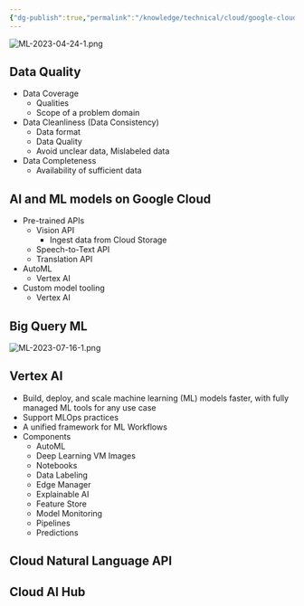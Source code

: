 ```yaml
---
{"dg-publish":true,"permalink":"/knowledge/technical/cloud/google-cloud/ml/","noteIcon":""}
---
```


![ML-2023-04-24-1.png](/img/user/Attachments/ML-2023-04-24-1.png)
## Data Quality
- Data Coverage
	- Qualities
	- Scope of a problem domain
- Data Cleanliness (Data Consistency)
	- Data format
	- Data Quality
	- Avoid unclear data, Mislabeled data
- Data Completeness
	- Availability of sufficient data
## AI and ML models on Google Cloud 
- Pre-trained APIs
	- Vision API
		- Ingest data from Cloud Storage
	- Speech-to-Text API
	- Translation API
- AutoML
	- Vertex AI
- Custom model tooling
	- Vertex AI
## Big Query ML
![ML-2023-07-16-1.png](/img/user/Attachments/ML-2023-07-16-1.png)
## Vertex AI
- Build, deploy, and scale machine learning (ML) models faster, with fully managed ML tools for any use case
- Support MLOps practices
- A unified framework for ML Workflows
- Components
	- AutoML
	- Deep Learning VM Images
	- Notebooks
	- Data Labeling
	- Edge Manager
	- Explainable AI
	- Feature Store
	- Model Monitoring
	- Pipelines
	- Predictions
## Cloud Natural Language API
## Cloud AI Hub